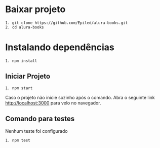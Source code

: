 # Baixar projeto
```
1. git clone https://github.com/Epiled/alura-books.git
2. cd alura-books
```

# Instalando dependências

```
1. npm install
```


## Iniciar Projeto

```
1. npm start
```

Caso o projeto não inicie sozinho após o comando.
Abra o seguinte link [http://localhost:3000](http://localhost:3000) para velo no navegador.


## Comando para testes

Nenhum teste foi configurado

```
1. npm test
```
